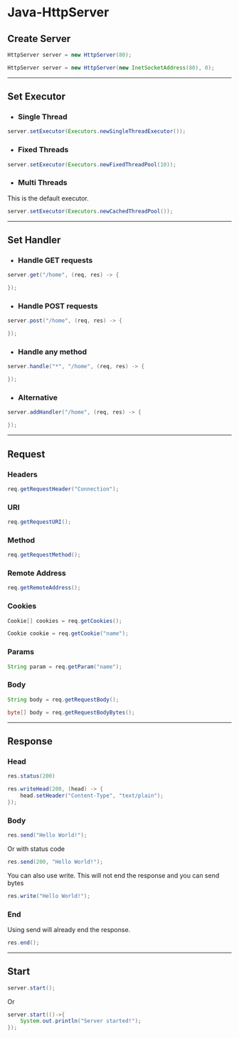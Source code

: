 # Java-HttpServer

## Create Server
```JAVA
HttpServer server = new HttpServer(80);
```
```JAVA
HttpServer server = new HttpServer(new InetSocketAddress(80), 0);
```

***

## Set Executor
* ### Single Thread
```JAVA
server.setExecutor(Executors.newSingleThreadExecutor());
```

* ### Fixed Threads
```JAVA
server.setExecutor(Executors.newFixedThreadPool(10));
```
* ### Multi Threads
This is the default executor.
```JAVA
server.setExecutor(Executors.newCachedThreadPool());
```

***

## Set Handler
* ### Handle GET requests
```JAVA
server.get("/home", (req, res) -> {

});
```
* ### Handle POST requests
```JAVA
server.post("/home", (req, res) -> {

});
```
* ### Handle any method
```JAVA
server.handle("*", "/home", (req, res) -> {

});
```
* ### Alternative
```JAVA
server.addHandler("/home", (req, res) -> {

});
```

***

## Request
### Headers
```JAVA
req.getRequestHeader("Connection");
```
### URI
```JAVA
req.getRequestURI();
```
### Method
```JAVA
req.getRequestMethod();
```
### Remote Address
```JAVA
req.getRemoteAddress();
```

### Cookies
```JAVA
Cookie[] cookies = req.getCookies();
```
```JAVA
Cookie cookie = req.getCookie("name");
```

### Params
```JAVA
String param = req.getParam("name");
```

### Body
```JAVA
String body = req.getRequestBody();
```
```JAVA
byte[] body = req.getRequestBodyBytes();
```

***

## Response
### Head
```JAVA
res.status(200)
```
```JAVA
res.writeHead(200, (head) -> {
    head.setHeader("Content-Type", "text/plain");
});
```
### Body
```JAVA
res.send("Hello World!");
```
Or with status code
```JAVA
res.send(200, "Hello World!");
```
You can also use write. This will not end the response and you can send bytes
```JAVA
res.write("Hello World!");
```
### End
Using send will already end the response.
```JAVA
res.end();
```

***

## Start
```JAVA 
server.start(); 
```
Or
```JAVA
server.start(()->{
    System.out.println("Server started!");
});
```
